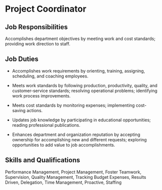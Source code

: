 # Project Coordinator

## Job Responsibilities

Accomplishes department objectives by meeting work and cost standards; providing work direction to staff.

## Job Duties

* Accomplishes work requirements by orienting, training, assigning, scheduling, and coaching employees.

* Meets work standards by following production, productivity, quality, and customer-service standards; resolving operational problems; identifying work process improvements.

* Meets cost standards by monitoring expenses; implementing cost-saving actions.

* Updates job knowledge by participating in educational opportunities; reading professional publications.

* Enhances department and organization reputation by accepting ownership for accomplishing new and different requests; exploring opportunities to add value to job accomplishments.

## Skills and Qualifications

Performance Management, Project Management, Foster Teamwork, Supervision, Quality Management, Tracking Budget Expenses, Results Driven, Delegation, Time Management, Proactive, Staffing

